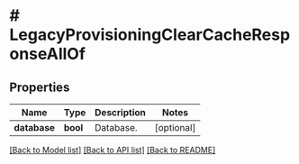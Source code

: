 # # LegacyProvisioningClearCacheResponseAllOf

## Properties

Name | Type | Description | Notes
------------ | ------------- | ------------- | -------------
**database** | **bool** | Database. | [optional]

[[Back to Model list]](../../README.md#models) [[Back to API list]](../../README.md#endpoints) [[Back to README]](../../README.md)
